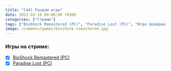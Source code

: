 ```yaml
---
title: "[44] Рандом игры"
date: 2022-03-10 09:00:00 +0300
categories: ["Стримы"]
tags: ["BioShock Remastered (PC)", "Paradise Lost (PC)", "Игра пройдена"]
image: /commons/games/bioshock-remastered.jpg
---
```


### Игры на стриме:
+ [x] [BioShock Remastered (PC)](/tags/bioshock-remastered-pc)
+ [x] [Paradise Lost (PC)](/tags/paradise-lost-pc)
